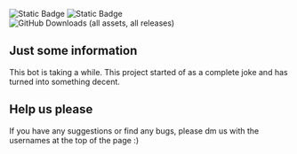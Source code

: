 ![Static Badge](https://img.shields.io/badge/Discord-_apollo147-blue?style=plastic&labelColor=%23000000)
![Static Badge](https://img.shields.io/badge/Discord-_staxlflorr-blue?style=plastic&labelColor=%23000000)
                                                                                                              ![GitHub Downloads (all assets, all releases)](https://img.shields.io/github/downloads/staxl4/staxlflorr4-bot/total?style=plastic)



## Just some information
This bot is taking a while.
This project started of as a complete joke and has turned into something decent.

## Help us please
If you have any suggestions or find any bugs, please dm us with the usernames at the top of the page :)
